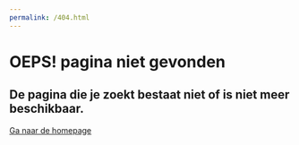 ```yaml
---
permalink: /404.html
---
```

# OEPS! pagina niet gevonden
## De pagina die je zoekt bestaat niet of is niet meer beschikbaar.

[Ga naar de homepage](/)
